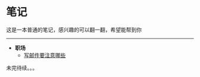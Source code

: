 # 笔记

这是一本普通的笔记，感兴趣的可以翻一翻，希望能帮到你

---

- **职场**
    - [写邮件要注意哪些](https://github.com/wangxinbo1987/notes/blob/master/email.md)



未完待续。。。